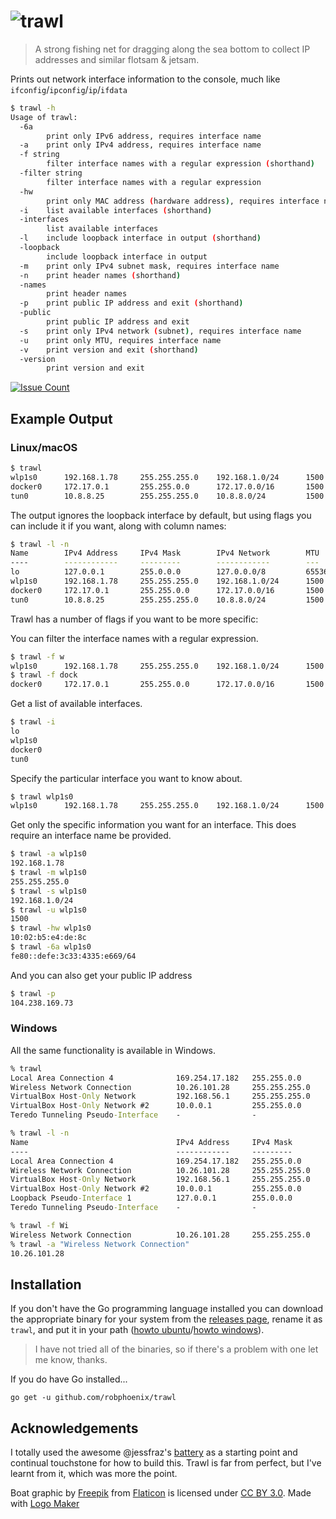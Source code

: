 # ![trawl](/logo.png)

> A strong fishing net for dragging along the sea bottom to collect IP addresses
> and similar flotsam & jetsam.

Prints out network interface information to the console, much like
`ifconfig`/`ipconfig`/`ip`/`ifdata`

```sh
$ trawl -h
Usage of trawl:
  -6a
    	print only IPv6 address, requires interface name
  -a	print only IPv4 address, requires interface name
  -f string
    	filter interface names with a regular expression (shorthand)
  -filter string
    	filter interface names with a regular expression
  -hw
    	print only MAC address (hardware address), requires interface name
  -i	list available interfaces (shorthand)
  -interfaces
    	list available interfaces
  -l	include loopback interface in output (shorthand)
  -loopback
    	include loopback interface in output
  -m	print only IPv4 subnet mask, requires interface name
  -n	print header names (shorthand)
  -names
    	print header names
  -p	print public IP address and exit (shorthand)
  -public
    	print public IP address and exit
  -s	print only IPv4 network (subnet), requires interface name
  -u	print only MTU, requires interface name
  -v	print version and exit (shorthand)
  -version
    	print version and exit
```

[![Issue Count](https://codeclimate.com/github/robphoenix/trawl/badges/issue_count.svg?style=flat-square)](https://codeclimate.com/github/robphoenix/trawl)

## Example Output

### Linux/macOS

```sh
$ trawl
wlp1s0      192.168.1.78     255.255.255.0    192.168.1.0/24      1500   10:02:b5:e4:de:8c  fe80::defe:3c33:4335:e669/64
docker0     172.17.0.1       255.255.0.0      172.17.0.0/16       1500   02:42:47:11:03:c2  -
tun0        10.8.8.25        255.255.255.0    10.8.8.0/24         1500   -                  -
```

The output ignores the loopback interface by default, but using flags you can include it if
you want, along with column names:

```sh
$ trawl -l -n
Name        IPv4 Address     IPv4 Mask        IPv4 Network        MTU    MAC Address        IPv6 Address
----        ------------     ---------        ------------        ---    -----------        ------------
lo          127.0.0.1        255.0.0.0        127.0.0.0/8         65536  -                  ::1/128
wlp1s0      192.168.1.78     255.255.255.0    192.168.1.0/24      1500   10:02:b5:e4:de:8c  fe80::defe:3c33:4335:e669/64
docker0     172.17.0.1       255.255.0.0      172.17.0.0/16       1500   02:42:47:11:03:c2  -
tun0        10.8.8.25        255.255.255.0    10.8.8.0/24         1500   -                  -
```

Trawl has a number of flags if you want to be more specific:

You can filter the interface names with a regular expression.

```sh
$ trawl -f w
wlp1s0      192.168.1.78     255.255.255.0    192.168.1.0/24      1500   10:02:b5:e4:de:8c  fe80::defe:3c33:4335:e669/64
$ trawl -f dock
docker0     172.17.0.1       255.255.0.0      172.17.0.0/16       1500   02:42:47:11:03:c2  -
```

Get a list of available interfaces.

```sh
$ trawl -i
lo
wlp1s0
docker0
tun0
```

Specify the particular interface you want to know about.

```sh
$ trawl wlp1s0
wlp1s0      192.168.1.78     255.255.255.0    192.168.1.0/24      1500   10:02:b5:e4:de:8c  fe80::defe:3c33:4335:e669/64
```

Get only the specific information you want for an interface. This does require
an interface name be provided.

```sh
$ trawl -a wlp1s0
192.168.1.78
$ trawl -m wlp1s0
255.255.255.0
$ trawl -s wlp1s0
192.168.1.0/24
$ trawl -u wlp1s0
1500
$ trawl -hw wlp1s0
10:02:b5:e4:de:8c
$ trawl -6a wlp1s0
fe80::defe:3c33:4335:e669/64
```

And you can also get your public IP address

```sh
$ trawl -p
104.238.169.73
```

### Windows

All the same functionality is available in Windows.

```cmd
% trawl
Local Area Connection 4              169.254.17.182   255.255.0.0      169.254.0.0/16      1500   02:00:4c:4f:4f:50        fe80::6cd7:885:5ae5:11b6/64
Wireless Network Connection          10.26.101.28     255.255.255.0    10.26.101.0/24      1500   24:77:03:c1:7e:2c        fe80::48e8:96c3:7457:8a3d/64
VirtualBox Host-Only Network         192.168.56.1     255.255.255.0    192.168.56.0/24     1500   0a:00:27:00:00:1a        fe80::31ac:de12:1d27:fbc9/64
VirtualBox Host-Only Network #2      10.0.0.1         255.255.0.0      10.0.0.0/16         1500   0a:00:27:00:00:1c        fe80::701e:c603:1aee:597e/64
Teredo Tunneling Pseudo-Interface    -                -                -                   1280   00:00:00:00:00:00:00:e0  fe80::1cea:232a:c110:463d/64
```

```cmd
% trawl -l -n
Name                                 IPv4 Address     IPv4 Mask        IPv4 Network        MTU    MAC Address              IPv6 Address
----                                 ------------     ---------        ------------        ---    -----------              ------------
Local Area Connection 4              169.254.17.182   255.255.0.0      169.254.0.0/16      1500   02:00:4c:4f:4f:50        fe80::6cd7:885:5ae5:11b6/64
Wireless Network Connection          10.26.101.28     255.255.255.0    10.26.101.0/24      1500   24:77:03:c1:7e:2c        fe80::48e8:96c3:7457:8a3d/64
VirtualBox Host-Only Network         192.168.56.1     255.255.255.0    192.168.56.0/24     1500   0a:00:27:00:00:1a        fe80::31ac:de12:1d27:fbc9/64
VirtualBox Host-Only Network #2      10.0.0.1         255.255.0.0      10.0.0.0/16         1500   0a:00:27:00:00:1c        fe80::701e:c603:1aee:597e/64
Loopback Pseudo-Interface 1          127.0.0.1        255.0.0.0        127.0.0.0/8         -1     -                        ::1/128
Teredo Tunneling Pseudo-Interface    -                -                -                   1280   00:00:00:00:00:00:00:e0  fe80::1cea:232a:c110:463d/64
```

```cmd
% trawl -f Wi
Wireless Network Connection          10.26.101.28     255.255.255.0    10.26.101.0/24      1500   24:77:03:c1:7e:2c        fe80::48e8:96c3:7457:8a3d/64
% trawl -a "Wireless Network Connection"
10.26.101.28
```

## Installation

If you don't have the Go programming language installed you can download the
appropriate binary for your system from the [releases page](https://github.com/robphoenix/trawl/releases),
rename it as `trawl`, and put it in your path ([howto ubuntu](https://askubuntu.com/questions/440691/add-a-binary-to-my-path)/[howto windows](https://uk.mathworks.com/matlabcentral/answers/94933-how-do-i-edit-my-system-path-in-windows?requestedDomain=www.mathworks.com)).

> I have not tried all of the binaries, so if there's a problem with one let
> me know, thanks.

If you do have Go installed...

```
go get -u github.com/robphoenix/trawl
```

## Acknowledgements

I totally used the awesome @jessfraz's [battery](https://github.com/jessfraz/battery)
as a starting point and continual touchstone for how to build this. Trawl is far
from perfect, but I've learnt from it, which was more the point.

Boat graphic by <a href="http://www.flaticon.com/authors/freepik">Freepik</a> from <a href="http://www.flaticon.com/">Flaticon</a> is licensed under <a href="http://creativecommons.org/licenses/by/3.0/" title="Creative Commons BY 3.0">CC BY 3.0</a>. Made with <a href="http://logomakr.com" title="Logo Maker">Logo Maker</a>
